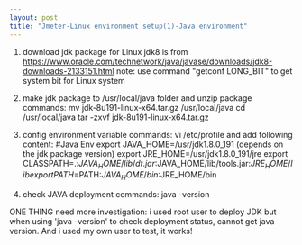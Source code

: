 ```yaml
---
layout: post
title: "Jmeter-Linux environment setup(1)-Java environment"
---
```


1. download jdk package for Linux
    jdk8 is from https://www.oracle.com/technetwork/java/javase/downloads/jdk8-downloads-2133151.html
    note: use command "getconf LONG_BIT" to get system bit for Linux system
    
2. make jdk package to /usr/local/java folder and unzip package
    commands: mv jdk-8u191-linux-x64.tar.gz /usr/local/java
              cd /usr/local/java
              tar -zxvf jdk-8u191-linux-x64.tar.gz

3. config environment variable
    commands: vi /etc/profile 
    and add following content:
      #Java Env
      export JAVA_HOME=/usr/jdk1.8.0_191 (depends on the jdk package version)
      export JRE_HOME=/usr/jdk1.8.0_191/jre
      export CLASSPATH=.:$JAVA_HOME/lib/dt.jar:$JAVA_HOME/lib/tools.jar:$JRE_HOME/lib
      export PATH=$PATH:$JAVA_HOME/bin:$JRE_HOME/bin

4. check JAVA deployment
    commands: java -version
    
ONE THING need more investigation: i used root user to deploy JDK but when using 'java -version' to check deployment status, cannot 
get java version. And i used my own user to test, it works!


